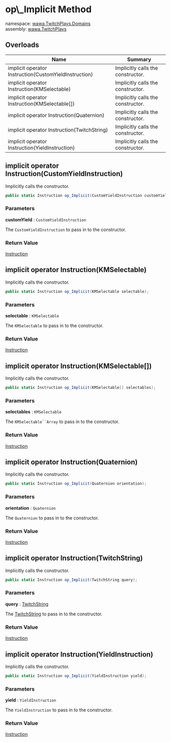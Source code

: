 # op\\_Implicit Method

namespace: [wawa\.TwitchPlays\.Domains](../../wawa.TwitchPlays.Domains.md)<br />
assembly: [wawa\.TwitchPlays](../../../wawa.TwitchPlays.md)



## Overloads

| Name | Summary |
|------|---------|
| implicit operator Instruction\(CustomYieldInstruction\) | Implicitly calls the constructor\. |
| implicit operator Instruction\(KMSelectable\) | Implicitly calls the constructor\. |
| implicit operator Instruction\(KMSelectable\[\]\) | Implicitly calls the constructor\. |
| implicit operator Instruction\(Quaternion\) | Implicitly calls the constructor\. |
| implicit operator Instruction\(TwitchString\) | Implicitly calls the constructor\. |
| implicit operator Instruction\(YieldInstruction\) | Implicitly calls the constructor\. |

## implicit operator Instruction\(CustomYieldInstruction\)

Implicitly calls the constructor\.

```csharp
public static Instruction op_Implicit(CustomYieldInstruction customYield);
```

### Parameters

__customYield__ : `CustomYieldInstruction`

The `CustomYieldInstruction` to pass in to the constructor\.

### Return Value

[Instruction](../../../wawa.TwitchPlays/wawa.TwitchPlays.Domains/Instruction.md)



## implicit operator Instruction\(KMSelectable\)

Implicitly calls the constructor\.

```csharp
public static Instruction op_Implicit(KMSelectable selectable);
```

### Parameters

__selectable__ : `KMSelectable`

The `KMSelectable` to pass in to the constructor\.

### Return Value

[Instruction](../../../wawa.TwitchPlays/wawa.TwitchPlays.Domains/Instruction.md)



## implicit operator Instruction\(KMSelectable\[\]\)

Implicitly calls the constructor\.

```csharp
public static Instruction op_Implicit(KMSelectable[] selectables);
```

### Parameters

__selectables__ : `KMSelectable`

The `KMSelectable``Array` to pass in to the constructor\.


### Return Value

[Instruction](../../../wawa.TwitchPlays/wawa.TwitchPlays.Domains/Instruction.md)



## implicit operator Instruction\(Quaternion\)

Implicitly calls the constructor\.

```csharp
public static Instruction op_Implicit(Quaternion orientation);
```

### Parameters

__orientation__ : `Quaternion`

The `Quaternion` to pass in to the constructor\.

### Return Value

[Instruction](../../../wawa.TwitchPlays/wawa.TwitchPlays.Domains/Instruction.md)



## implicit operator Instruction\(TwitchString\)

Implicitly calls the constructor\.

```csharp
public static Instruction op_Implicit(TwitchString query);
```

### Parameters

__query__ : [TwitchString](../../../wawa.TwitchPlays/wawa.TwitchPlays.Domains/TwitchString.md)

The [TwitchString](../../../wawa.TwitchPlays/wawa.TwitchPlays.Domains/TwitchString.md) to pass in to the constructor\.

### Return Value

[Instruction](../../../wawa.TwitchPlays/wawa.TwitchPlays.Domains/Instruction.md)



## implicit operator Instruction\(YieldInstruction\)

Implicitly calls the constructor\.

```csharp
public static Instruction op_Implicit(YieldInstruction yield);
```

### Parameters

__yield__ : `YieldInstruction`

The `YieldInstruction` to pass in to the constructor\.

### Return Value

[Instruction](../../../wawa.TwitchPlays/wawa.TwitchPlays.Domains/Instruction.md)



